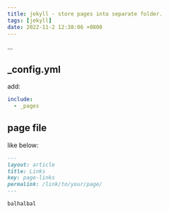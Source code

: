 ```yaml
---
title: jekyll - store pages into separate folder.
tags: [jekyll]
date: 2022-11-2 12:38:06 +0800
---
```


...

<!--more-->

## _config.yml

add:

```yml
include:
  - _pages
```

## page file

like below:

```md
---
layout: article
title: Links
key: page-links
permalink: /link/to/your/page/
---

balhalbal

```
